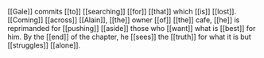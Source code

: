 [[Gale]] commits [[to]] [[searching]] [[for]] [[that]] which [[is]] [[lost]]. [[Coming]] [[across]] [[Alain]], [[the]] owner [[of]] [[the]] cafe, [[he]] is reprimanded for [[pushing]] [[aside]] those who [[want]] what is [[best]] for him. By the [[end]] of the chapter, he [[sees]] the [[truth]] for what it is but [[struggles]] [[alone]].  